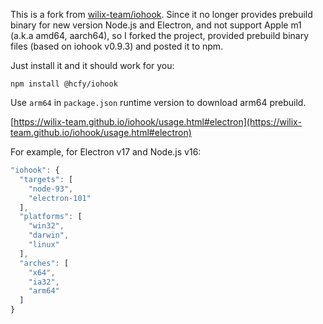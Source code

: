 This is a fork from [wilix-team/iohook](https://github.com/wilix-team/iohook). Since it no longer provides prebuild binary for new version Node.js and Electron, and not support Apple m1 (a.k.a amd64, aarch64), so I forked the project, provided prebuild binary files (based on iohook v0.9.3) and posted it to npm.

Just install it and it should work for you:

```text
npm install @hcfy/iohook
```

Use `arm64` in `package.json` runtime version to download arm64 prebuild.

[https://wilix-team.github.io/iohook/usage.html#electron](https://wilix-team.github.io/iohook/usage.html#electron)

For example, for Electron v17 and Node.js v16:

```js
"iohook": {
  "targets": [
    "node-93",
    "electron-101"
  ],
  "platforms": [
    "win32",
    "darwin",
    "linux"
  ],
  "arches": [
    "x64",
    "ia32",
    "arm64"
  ]
}
```